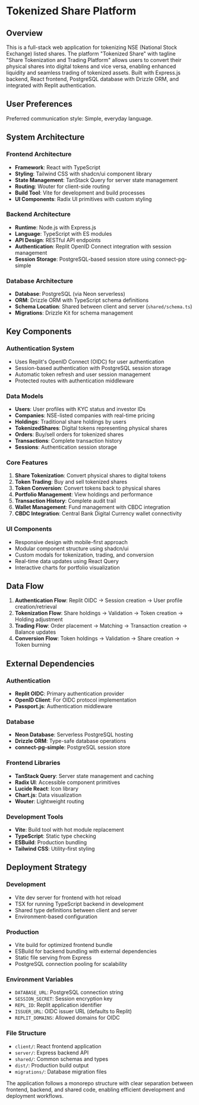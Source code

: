 # Tokenized Share Platform

## Overview

This is a full-stack web application for tokenizing NSE (National Stock Exchange) listed shares. The platform "Tokenized Share" with tagline "Share Tokenization and Trading Platform" allows users to convert their physical shares into digital tokens and vice versa, enabling enhanced liquidity and seamless trading of tokenized assets. Built with Express.js backend, React frontend, PostgreSQL database with Drizzle ORM, and integrated with Replit authentication.

## User Preferences

Preferred communication style: Simple, everyday language.

## System Architecture

### Frontend Architecture
- **Framework**: React with TypeScript
- **Styling**: Tailwind CSS with shadcn/ui component library
- **State Management**: TanStack Query for server state management
- **Routing**: Wouter for client-side routing
- **Build Tool**: Vite for development and build processes
- **UI Components**: Radix UI primitives with custom styling

### Backend Architecture
- **Runtime**: Node.js with Express.js
- **Language**: TypeScript with ES modules
- **API Design**: RESTful API endpoints
- **Authentication**: Replit OpenID Connect integration with session management
- **Session Storage**: PostgreSQL-based session store using connect-pg-simple

### Database Architecture
- **Database**: PostgreSQL (via Neon serverless)
- **ORM**: Drizzle ORM with TypeScript schema definitions
- **Schema Location**: Shared between client and server (`shared/schema.ts`)
- **Migrations**: Drizzle Kit for schema management

## Key Components

### Authentication System
- Uses Replit's OpenID Connect (OIDC) for user authentication
- Session-based authentication with PostgreSQL session storage
- Automatic token refresh and user session management
- Protected routes with authentication middleware

### Data Models
- **Users**: User profiles with KYC status and investor IDs
- **Companies**: NSE-listed companies with real-time pricing
- **Holdings**: Traditional share holdings by users
- **TokenizedShares**: Digital tokens representing physical shares
- **Orders**: Buy/sell orders for tokenized shares
- **Transactions**: Complete transaction history
- **Sessions**: Authentication session storage

### Core Features
1. **Share Tokenization**: Convert physical shares to digital tokens
2. **Token Trading**: Buy and sell tokenized shares
3. **Token Conversion**: Convert tokens back to physical shares
4. **Portfolio Management**: View holdings and performance
5. **Transaction History**: Complete audit trail
6. **Wallet Management**: Fund management with CBDC integration
7. **CBDC Integration**: Central Bank Digital Currency wallet connectivity

### UI Components
- Responsive design with mobile-first approach
- Modular component structure using shadcn/ui
- Custom modals for tokenization, trading, and conversion
- Real-time data updates using React Query
- Interactive charts for portfolio visualization

## Data Flow

1. **Authentication Flow**: Replit OIDC → Session creation → User profile creation/retrieval
2. **Tokenization Flow**: Share holdings → Validation → Token creation → Holding adjustment
3. **Trading Flow**: Order placement → Matching → Transaction creation → Balance updates
4. **Conversion Flow**: Token holdings → Validation → Share creation → Token burning

## External Dependencies

### Authentication
- **Replit OIDC**: Primary authentication provider
- **OpenID Client**: For OIDC protocol implementation
- **Passport.js**: Authentication middleware

### Database
- **Neon Database**: Serverless PostgreSQL hosting
- **Drizzle ORM**: Type-safe database operations
- **connect-pg-simple**: PostgreSQL session store

### Frontend Libraries
- **TanStack Query**: Server state management and caching
- **Radix UI**: Accessible component primitives
- **Lucide React**: Icon library
- **Chart.js**: Data visualization
- **Wouter**: Lightweight routing

### Development Tools
- **Vite**: Build tool with hot module replacement
- **TypeScript**: Static type checking
- **ESBuild**: Production bundling
- **Tailwind CSS**: Utility-first styling

## Deployment Strategy

### Development
- Vite dev server for frontend with hot reload
- TSX for running TypeScript backend in development
- Shared type definitions between client and server
- Environment-based configuration

### Production
- Vite build for optimized frontend bundle
- ESBuild for backend bundling with external dependencies
- Static file serving from Express
- PostgreSQL connection pooling for scalability

### Environment Variables
- `DATABASE_URL`: PostgreSQL connection string
- `SESSION_SECRET`: Session encryption key
- `REPL_ID`: Replit application identifier
- `ISSUER_URL`: OIDC issuer URL (defaults to Replit)
- `REPLIT_DOMAINS`: Allowed domains for OIDC

### File Structure
- `client/`: React frontend application
- `server/`: Express backend API
- `shared/`: Common schemas and types
- `dist/`: Production build output
- `migrations/`: Database migration files

The application follows a monorepo structure with clear separation between frontend, backend, and shared code, enabling efficient development and deployment workflows.